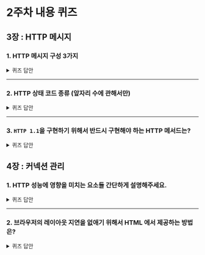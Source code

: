 # 2주차 내용 퀴즈

## 3장 : HTTP 메시지

### 1. HTTP 메시지 구성 3가지

<details>
<summary>퀴즈 답안</summary>
<div markdown="1">

> 시작줄, 헤더, 본문 (payload)

- **보너스 문제 : 요청 메시지와 응답 메시지의 메시지 구성의 차이점**
</div>
</details>

---

### 2. HTTP 상태 코드 종류 (앞자리 수에 관해서만)

<details>
<summary>퀴즈 답안</summary>
<div markdown="1">

| 전체 범위 | 정의된 범위 | 분류            |
| --------- | ----------- | --------------- |
| 100-199   | 100-101     | 정보            |
| 200-299   | 200-206     | 성공            |
| 300-399   | 300-305     | 리다이렉션      |
| 400-499   | 400-415     | 클라이언트 에러 |
| 500-599   | 500-505     | 서버 에러       |

</div>
</details>

---

### 3. `HTTP 1.1`을 구현하기 위해서 반드시 구현해야 하는 HTTP 메서드는?

<details>
<summary>퀴즈 답안</summary>
<div markdown="1">

> GET, HEAD

- **보너스 문제: 각 메서드를 설명하고, 이 메서드의 공통점을 이야기해주세요.**

</div>
</details>

## 4장 : 커넥션 관리

### 1. HTTP 성능에 영향을 미치는 요소들 간단하게 설명해주세요.

<details>
<summary>퀴즈 답안</summary>
<div markdown="1">

TCP (TCP Slow Start), HTTP 커넥션의 성능 (커넥션이 순차적으로 처리될 경우, 물리적인 지연과 UX 적인 지연이 생길 수 있음)

</div>
</details>

---

### 2. 브라우저의 레이아웃 지연을 없애기 위해서 HTML 에서 제공하는 방법은?

<details>
<summary>퀴즈 답안</summary>
<div markdown="1">

특정 브라우저의 경우, 객체를 화면에 그릴 때 객체의 크기를 알아야 한다. 따라서 이러한 객체를 내려받기 전에 레이아웃을 그리기 위해 HTML에서 폭과 높이를 기술하여 레이아웃 지연을 없앨 수 있다.

</div>
</details>
